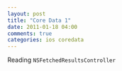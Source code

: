 ```yaml
---
layout: post
title: "Core Data 1"
date: 2011-01-18 04:00
comments: true
categories: ios coredata
---
```


Reading ``NSFetchedResultsController``

